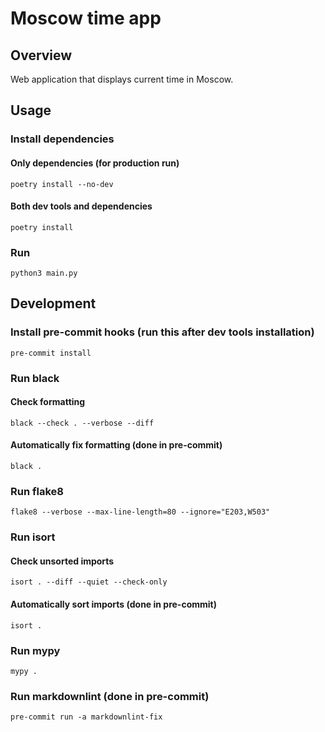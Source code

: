# Moscow time app

## Overview

Web application that displays current time in Moscow.

## Usage

### Install dependencies

#### Only dependencies (for production run)

    poetry install --no-dev

#### Both dev tools and dependencies

    poetry install

### Run

    python3 main.py

## Development

### Install pre-commit hooks (run this after dev tools installation)

    pre-commit install

### Run black

#### Check formatting

    black --check . --verbose --diff

#### Automatically fix formatting (done in pre-commit)

    black .

### Run flake8

    flake8 --verbose --max-line-length=80 --ignore="E203,W503"

### Run isort

#### Check unsorted imports

    isort . --diff --quiet --check-only

#### Automatically sort imports (done in pre-commit)

    isort .

### Run mypy

    mypy .

### Run markdownlint (done in pre-commit)

    pre-commit run -a markdownlint-fix
